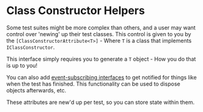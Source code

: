# Class Constructor Helpers

Some test suites might be more complex than others, and a user may want control over 'newing' up their test classes.
This control is given to you by the `[ClassConstructorAttribute<T>]` - Where `T` is a class that implements `IClassConstructor`.

This interface simply requires you to generate a `T` object - How you do that is up to you!

You can also add [event-subscribing interfaces](test-lifecycle/event-subscribing.md) to get notified for things like when the test has finished. This functionality can be used to dispose objects afterwards, etc.

These attributes are new'd up per test, so you can store state within them.
